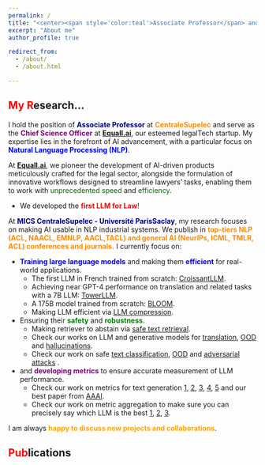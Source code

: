 ```yaml
---
permalink: / 
title: "<center><span style='color:teal'>Associate Professor</span> and Co-founder of <span style='color:red'>Equall.ai</span></center>"
excerpt: "About me"
author_profile: true

redirect_from:
  - /about/
  - /about.html

---
```



<span style="color:red">My R</span>esearch...
------
I hold the position of **<span style="color:navy">Associate Professor</span>** at **<span style="color:darkorange">CentraleSupelec</span>** and serve as the **<span style="color:purple">Chief Science Officer</span>** at **<span style="color:red">[Equall.ai](https://equall.ai/)</span>**, our esteemed legalTech startup. My expertise lies in the forefront of AI advancement, with a particular focus on **<span style="color:blue">Natural Language Processing (NLP)</span>**.

At **<span style="color:red">[Equall.ai](https://equall.ai/)</span>**, we pioneer the development of AI-driven products meticulously crafted for the legal sector, alongside the formulation of innovative workflows designed to streamline lawyers’ tasks, enabling them to work with <span style="color:darkgreen">unprecedented speed</span> and <span style="color:darkgreen">efficiency</span>.

- We developed the <span style="color:red">**first LLM for Law**</span>!

At **<span style="color:navy">MICS CentraleSupelec - Université ParisSaclay</span>**, my research focuses on making AI usable in NLP industrial systems. We publish in **<span style="color:darkorange">top-tiers NLP (ACL, NAACL, EMNLP, AACL,TACL) and general AI (NeurIPs, ICML, TMLR, ACL) conferences and journals.</span>** I currently focus on:
- <span style="color:blue">**Training large language models**</span> and making them <span style="color:blue">**efficient**</span> for real-world applications.
   - The first LLM in French trained from scratch: [CroissantLLM](https://arxiv.org/pdf/2402.00786.pdf).
   - Achieving near GPT-4 performance on translation and related tasks with a 7B LLM: [TowerLLM](https://www.dataia.eu/actualites/announcing-tower-open-multilingual-llm-translation-related-tasks).
   - A 175B model trained from scratch: [BLOOM](https://arxiv.org/pdf/2211.05100.pdf).
   - Making LLM efficient via [LLM compression](https://arxiv.org/abs/2402.12030).
- Ensuring their <span style="color:green">**safety**</span> and <span style="color:green">**robustness**</span>.
   - Making retriever to abstain via [safe text retrieval]().
   - Check our works on LLM and generative models for [translation](https://direct.mit.edu/tacl/article/doi/10.1162/tacl_a_00615/118716), [OOD](https://arxiv.org/abs/2212.09171) and [hallucinations](https://arxiv.org/abs/2212.09631).
   - Check our work on safe [text classification](https://arxiv.org/abs/2302.09852), [OOD](https://proceedings.neurips.cc/paper_files/paper/2022/hash/70fa5df8e3300dc30bf19bee44a56155-Abstract-Conference.html) and [adversarial attacks](https://arxiv.org/abs/2310.14001) .
- and <span style="color:purple">**developing metrics**</span> to ensure accurate measurement of LLM performance.
   - Check our work on metrics for text generation [1](https://arxiv.org/abs/2310.14103), [2](https://arxiv.org/abs/2310.10482), [3](https://arxiv.org/abs/2208.11646), [4](https://arxiv.org/abs/2103.12711), [5](https://arxiv.org/abs/2108.12463) and our best paper from [AAAI](https://ojs.aaai.org/index.php/AAAI/article/view/21299).
   - Check our work on metric aggregation to make sure you can precisely say which LLM is the best [1](https://arxiv.org/abs/2305.10284), [2](https://arxiv.org/abs/2208.11646), [3](https://proceedings.neurips.cc/paper_files/paper/2022/hash/ac4920f4085b5662133dd751493946a6-Abstract-Conference.html). 

I am always <span style="color:orange">**happy to discuss new projects and collaborations**</span>.

<span style="color:red">Pub</span>lications
------

<script src="https://bibbase.org/show?bib=https://dblp.org/pid/229/3167.bib&jsonp=1"></script>
